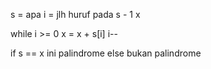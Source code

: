 s = apa
i = jlh huruf pada s - 1
x 

while i >= 0
  x = x + s[i]
  i--



if s == x 
  ini palindrome
else 
  bukan palindrome